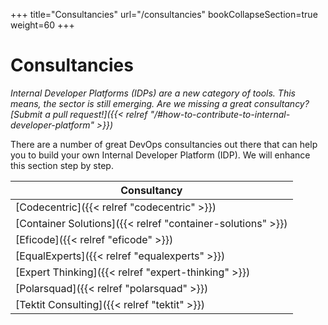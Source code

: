 +++
title="Consultancies"
url="/consultancies"
bookCollapseSection=true
weight=60
+++

# Consultancies

_Internal Developer Platforms (IDPs) are a new category of tools. This means, the sector is still emerging. Are we missing a great consultancy? [Submit a pull request!]({{< relref "/#how-to-contribute-to-internal-developer-platform" >}})_

There are a number of great DevOps consultancies out there that can help you to build your own Internal Developer Platform (IDP). We will enhance this section step by step.

**Consultancy** |
--- |
[Codecentric]({{< relref "codecentric" >}}) |
[Container Solutions]({{< relref "container-solutions" >}}) |
[Eficode]({{< relref "eficode" >}}) |
[EqualExperts]({{< relref "equalexperts" >}}) |
[Expert Thinking]({{< relref "expert-thinking" >}}) |
[Polarsquad]({{< relref "polarsquad" >}}) |
[Tektit Consulting]({{< relref "tektit" >}}) |
